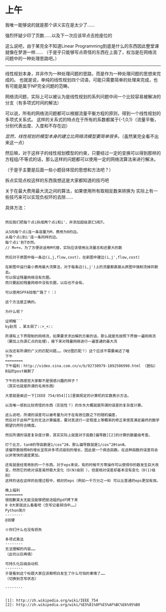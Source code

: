 ﻿上午 
========
我唯一能够说的就是那个讲义实在是太少了……

强烈怀疑少印了页数……以及下一次应该早点去抢座位的

这么说吧，由于某完全不知道Linear Programming到底是什么的东西因此整堂课就像在梦游一样……
（于是乎只能够写点奇怪的东西在上面了，权当是在网络流问题中的一种处理思路吧。）
***
线性规划本身，并非作为一种处理问题的思路，而是作为一种处理问题的思想来完成的。
也就是说，单纯的线性规划四个词语，可能只需要简单的处理来完成，也有可能是属于NP完全问题的范畴。

网络流问题，实际上可以被认为是线性规划的系列问题中间一个比较容易被解决的分支（有多项式时间的解法）

可以说，所有的网络流问题都可以根据流量平衡方程的原则，得到一个线性规划的多项式关系式。
这样的关系式的特点在于所有的系数都属于{-1,0,1}（流量平衡，分别代表出度、入度和不存在边）

_显然，线性规划的模型本身的建立比网络流模型要简单很多。_（虽然某完全看不出来这一点）

然后嘛，对于这样子的线性规划模型的约束，只要经过一定的变换可以得到那样的方程组/不等式的话，那么这样的问题都可以使用一定的网络流算法来进行解决。

（于是乎主要是后面一些小题目体现的思想和方法吧？）

拆点实现点权这样的东西我想这是大家都知道的技巧吧

关于在最大费用最大流之间的算法，如果使用所有取相反数来转换为
实际上有一些技巧来可以实现负权环的去除……

具体方法：
```首先，消圈与源汇没有任何关系，所以我们可以无视源汇。

然后我们把每个点i拆成两个点i和i'，并添加超级源汇S和T。

从S向每个点i连一条容量为M，费用为0的边。
从每个点i到i'连一条同样的边。
每个点i'到T亦然。
// M=+∞，为了方便说话用M代替，实际应该使用比流量总和还要大的数

然后对于原图中每一条边(i,j,flow,cost)，在新图中建边(i,j',flow,cost)

在新图中运行最小费用最大流算法，对于每条边(i,j')上的流量都直接从原图中强制流掉并删去。
可以保证残量网络没有负圈。
而只要起初残量网络中没有负圈，以后也不会有。

可以使用SPFA找增广路了！：）

这个方法是正确的。

为什么呢？

证明略```
by赵亮 ，某太弱了::>_<::

所谓有上下界限制的网络流，如果要求求出解的方案的话，那么就是先按照下界做一遍网络流（要加上伪源汇点的处理），接下来对残量网络进行一遍普通的最大流

以及还有所谓的广义的匹配问题……（N分图匹配？）这个应该不需要阐述了喵
下午
========
下午福利：http://video.sina.com.cn/v/b/92730979-1892506990.html （貌似）
B站的post被删了

下午的东西感觉大家都不是很感兴趣的样子？
（其实也就是所谓的毛用东西）

大意就是阐述一下[IEEE 754/854][1]里面规定的计算机的实数表示方法。

以及唯一感到比较奇怪的东西（实验性？）的东东大概就是所谓的误差的复杂度计算。

这么说吧，所谓的误差可以被考量为对于在有效位数之下的随机偏差，
然后对于这样产生的无法计算偏差，要对其进行一定程度上等概率的修正来使其满足最终的数学期望仍然符合精度。

然后所谓的误差复杂度计算，其实实际上就是对于函数[偏导数][2]的计算的数量级考查。

打个比方，tanθ的导函数是1/cos^2θ，那么偏导数就是1/cos^2θtanθ。
该偏导数按照θ的增长呈现非多项式级别的增长，因此是一个病态函数。在这种函数的误差将会以非常快的速度累加。

还有就是经常用到的一个东西，对于eps来说，有的时候平方等操作可以使得你的数发生巨大改变，然而它的绝对误差虽然极大变化（O(N)级别 ），但是相对误差却基本没有变化（O(1)级别）
这样的话在这样的处理过程中，相对的eps（例如一千万分之一N）可以比普通的eps更加有效。

晚上福利
========
很抱歉某太无能没能够把丽洁姐的pdf拷下来
0 0大家就这么看看吧（念写记者胡诌中……）
Python简介
--------
@翁健

※你们什么也没有损失

多项式乘法
--------
无法理解的内容……
（此坑以后再填）

可持久化后缀自动机
--------
于是看到这个标题大家应该都明白发生了什么可怕的事情了……
（切换到念写状态）

--------


[1]: http://zh.wikipedia.org/wiki/IEEE_754
[2]: http://zh.wikipedia.org/wiki/%E5%81%8F%E5%AF%BC%E6%95%B0

